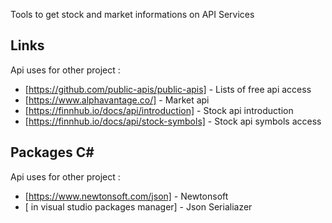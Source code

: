 Tools to get stock and market informations on API Services

## Links

Api uses for other project : 

- [https://github.com/public-apis/public-apis] - Lists of free api access
- [https://www.alphavantage.co/] - Market api
- [https://finnhub.io/docs/api/introduction] - Stock api introduction
- [https://finnhub.io/docs/api/stock-symbols] - Stock api symbols access

## Packages C#
Api uses for other project : 

- [https://www.newtonsoft.com/json] - Newtonsoft
- [ in visual studio packages manager] - Json Serialiazer

